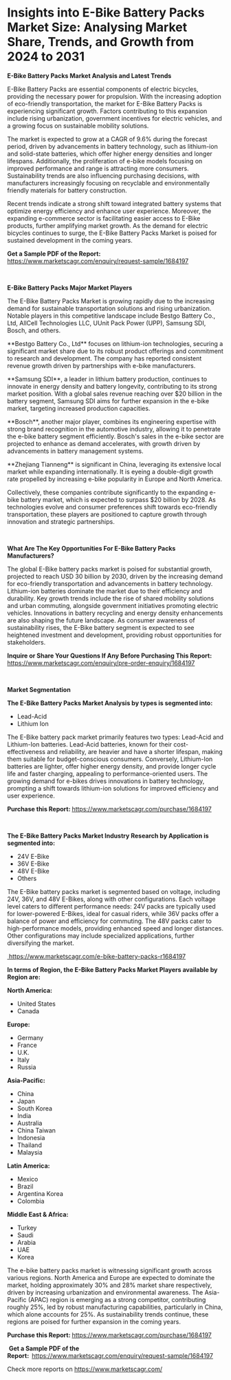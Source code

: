 <p><h1>Insights into E-Bike Battery Packs Market Size: Analysing Market Share, Trends, and Growth from 2024 to 2031</h1></p><p><strong>E-Bike Battery Packs Market Analysis and Latest Trends</strong></p>
<p><p>E-Bike Battery Packs are essential components of electric bicycles, providing the necessary power for propulsion. With the increasing adoption of eco-friendly transportation, the market for E-Bike Battery Packs is experiencing significant growth. Factors contributing to this expansion include rising urbanization, government incentives for electric vehicles, and a growing focus on sustainable mobility solutions.</p><p>The market is expected to grow at a CAGR of 9.6% during the forecast period, driven by advancements in battery technology, such as lithium-ion and solid-state batteries, which offer higher energy densities and longer lifespans. Additionally, the proliferation of e-bike models focusing on improved performance and range is attracting more consumers. Sustainability trends are also influencing purchasing decisions, with manufacturers increasingly focusing on recyclable and environmentally friendly materials for battery construction.</p><p>Recent trends indicate a strong shift toward integrated battery systems that optimize energy efficiency and enhance user experience. Moreover, the expanding e-commerce sector is facilitating easier access to E-Bike products, further amplifying market growth. As the demand for electric bicycles continues to surge, the E-Bike Battery Packs Market is poised for sustained development in the coming years.</p></p>
<p><strong>Get a Sample PDF of the Report:&nbsp;</strong> <a href="https://www.marketscagr.com/enquiry/request-sample/1684197?utm_campaign=2003&utm_medium=2&utm_source=Github&utm_content=ia&utm_term=30122024&utm_id=e-bike-battery-packs">https://www.marketscagr.com/enquiry/request-sample/1684197</a></p>
<p>&nbsp;</p>
<p><strong>E-Bike Battery Packs Major Market Players</strong></p>
<p><p>The E-Bike Battery Packs Market is growing rapidly due to the increasing demand for sustainable transportation solutions and rising urbanization. Notable players in this competitive landscape include Bestgo Battery Co., Ltd, AllCell Technologies LLC, UUnit Pack Power (UPP), Samsung SDI, Bosch, and others.</p><p>**Bestgo Battery Co., Ltd** focuses on lithium-ion technologies, securing a significant market share due to its robust product offerings and commitment to research and development. The company has reported consistent revenue growth driven by partnerships with e-bike manufacturers.</p><p>**Samsung SDI**, a leader in lithium battery production, continues to innovate in energy density and battery longevity, contributing to its strong market position. With a global sales revenue reaching over $20 billion in the battery segment, Samsung SDI aims for further expansion in the e-bike market, targeting increased production capacities.</p><p>**Bosch**, another major player, combines its engineering expertise with strong brand recognition in the automotive industry, allowing it to penetrate the e-bike battery segment efficiently. Bosch's sales in the e-bike sector are projected to enhance as demand accelerates, with growth driven by advancements in battery management systems.</p><p>**Zhejiang Tianneng** is significant in China, leveraging its extensive local market while expanding internationally. It is eyeing a double-digit growth rate propelled by increasing e-bike popularity in Europe and North America.</p><p>Collectively, these companies contribute significantly to the expanding e-bike battery market, which is expected to surpass $20 billion by 2028. As technologies evolve and consumer preferences shift towards eco-friendly transportation, these players are positioned to capture growth through innovation and strategic partnerships.</p></p>
<p>&nbsp;</p>
<p><strong>What Are The Key Opportunities For E-Bike Battery Packs Manufacturers?</strong></p>
<p><p>The global E-Bike battery packs market is poised for substantial growth, projected to reach USD 30 billion by 2030, driven by the increasing demand for eco-friendly transportation and advancements in battery technology. Lithium-ion batteries dominate the market due to their efficiency and durability. Key growth trends include the rise of shared mobility solutions and urban commuting, alongside government initiatives promoting electric vehicles. Innovations in battery recycling and energy density enhancements are also shaping the future landscape. As consumer awareness of sustainability rises, the E-Bike battery segment is expected to see heightened investment and development, providing robust opportunities for stakeholders.</p></p>
<p><strong>Inquire or Share Your Questions If Any Before Purchasing This Report:</strong> <a href="https://www.marketscagr.com/enquiry/pre-order-enquiry/1684197?utm_campaign=2003&utm_medium=2&utm_source=Github&utm_content=ia&utm_term=30122024&utm_id=e-bike-battery-packs">https://www.marketscagr.com/enquiry/pre-order-enquiry/1684197</a></p>
<p>&nbsp;</p>
<p><strong>Market Segmentation</strong></p>
<p><strong>The E-Bike Battery Packs Market Analysis by types is segmented into:</strong></p>
<p><ul><li>Lead-Acid</li><li>Lithium Ion</li></ul></p>
<p><p>The E-Bike battery pack market primarily features two types: Lead-Acid and Lithium-Ion batteries. Lead-Acid batteries, known for their cost-effectiveness and reliability, are heavier and have a shorter lifespan, making them suitable for budget-conscious consumers. Conversely, Lithium-Ion batteries are lighter, offer higher energy density, and provide longer cycle life and faster charging, appealing to performance-oriented users. The growing demand for e-bikes drives innovations in battery technology, prompting a shift towards lithium-ion solutions for improved efficiency and user experience.</p></p>
<p><strong>Purchase this Report:&nbsp;</strong><a href="https://www.marketscagr.com/purchase/1684197?utm_campaign=2003&utm_medium=2&utm_source=Github&utm_content=ia&utm_term=30122024&utm_id=e-bike-battery-packs">https://www.marketscagr.com/purchase/1684197</a></p>
<p>&nbsp;</p>
<p><strong>The E-Bike Battery Packs Market Industry Research by Application is segmented into:</strong></p>
<p><ul><li>24V E-Bike</li><li>36V E-Bike</li><li>48V E-Bike</li><li>Others</li></ul></p>
<p><p>The E-Bike battery packs market is segmented based on voltage, including 24V, 36V, and 48V E-Bikes, along with other configurations. Each voltage level caters to different performance needs: 24V packs are typically used for lower-powered E-Bikes, ideal for casual riders, while 36V packs offer a balance of power and efficiency for commuting. The 48V packs cater to high-performance models, providing enhanced speed and longer distances. Other configurations may include specialized applications, further diversifying the market.</p></p>
<p><a href="https://www.marketscagr.com/e-bike-battery-packs-r1684197?utm_campaign=2003&utm_medium=2&utm_source=Github&utm_content=ia&utm_term=30122024&utm_id=e-bike-battery-packs">&nbsp;https://www.marketscagr.com/e-bike-battery-packs-r1684197</a></p>
<p><strong>In terms of Region, the E-Bike Battery Packs Market Players available by Region are:</strong></p>
<p>
    <p> <strong> North America: </strong>
        <ul>
            <li>United States</li>
            <li>Canada</li>
        </ul>
        </p> 
    <p> <strong> Europe: </strong>
        <ul>
            <li>Germany</li>
            <li>France</li>
            <li>U.K.</li>
            <li>Italy</li>
            <li>Russia</li>
        </ul>
        </p> 
    <p> <strong> Asia-Pacific: </strong>
        <ul>
            <li>China</li>
            <li>Japan</li>
            <li>South Korea</li>
            <li>India</li>
            <li>Australia</li>
            <li>China Taiwan</li>
            <li>Indonesia</li>
            <li>Thailand</li>
            <li>Malaysia</li>
        </ul>
        </p> 
    <p> <strong> Latin America: </strong>
        <ul>
            <li>Mexico</li>
            <li>Brazil</li>
            <li>Argentina Korea</li>
            <li>Colombia</li>
        </ul>
        </p> 
    <p> <strong> Middle East & Africa: </strong>
        <ul>
            <li>Turkey</li>
            <li>Saudi</li>
            <li>Arabia</li>
            <li>UAE</li>
            <li>Korea</li>
        </ul>
    </p>
    </p>
<p><p>The e-bike battery packs market is witnessing significant growth across various regions. North America and Europe are expected to dominate the market, holding approximately 30% and 28% market share respectively, driven by increasing urbanization and environmental awareness. The Asia-Pacific (APAC) region is emerging as a strong competitor, contributing roughly 25%, led by robust manufacturing capabilities, particularly in China, which alone accounts for 25%. As sustainability trends continue, these regions are poised for further expansion in the coming years.</p></p>
<p><strong>Purchase this Report: </strong><a href="https://www.marketscagr.com/purchase/1684197?utm_campaign=2003&utm_medium=2&utm_source=Github&utm_content=ia&utm_term=30122024&utm_id=e-bike-battery-packs">https://www.marketscagr.com/purchase/1684197</a></p>
<p>&nbsp;<strong>Get a Sample PDF of the Report:&nbsp;&nbsp;</strong><a href="https://www.marketscagr.com/enquiry/request-sample/1684197?utm_campaign=2003&utm_medium=2&utm_source=Github&utm_content=ia&utm_term=30122024&utm_id=e-bike-battery-packs">https://www.marketscagr.com/enquiry/request-sample/1684197</a></p>
<p><strong></strong></p>
<p>Check more reports on <a href="https://www.marketscagr.com/?utm_campaign=2003&utm_medium=2&utm_source=Github&utm_content=ia&utm_term=30122024&utm_id=e-bike-battery-packs">https://www.marketscagr.com/</a></p>